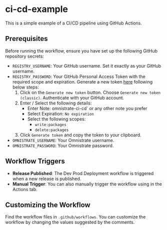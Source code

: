 # ci-cd-example

This is a simple example of a CI/CD pipeline using GitHub Actions.

## Prerequisites

Before running the workflow, ensure you have set up the following GitHub repository secrets:

- `REGISTRY_USERNAME`: Your GitHub username. Set it exactly as your GitHub username.
- `REGISTRY_PASSWORD`: Your GitHub Personal Access Token with the required scope and expiration. Generate a new token [here](https://github.com/settings/tokens) following below steps:
  1. Click on the `Generate new token` button. Choose `Generate new token (classic)`. Authenticate with your GitHub account.
  2. Enter / Select the following details:
     - Enter Note:  omnistrate-ci-cd` or any other note you prefer
     - Select Expiration: `No expiration`
     - Select the following scopes:
       - `write:packages`
       - `delete:packages`
  3. Click `Generate token` and copy the token to your clipboard.
- `OMNISTRATE_USERNAME`: Your Omnistrate username.
- `OMNISTRATE_PASSWORD`: Your Omnistrate password.

## Workflow Triggers

- **Release Published**: The Dev Prod Deployment workflow is triggered when a new release is published.
- **Manual Trigger**: You can also manually trigger the workflow using in the Actions tab.

## Customizing the Workflow


Find the workflow files in `.github/workflows`. You can customize the workflow by changing the values suggested by the comments.